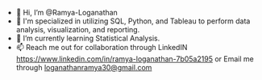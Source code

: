 - 👋 Hi, I’m @Ramya-Loganathan
- 👀 I'm specialized in utilizing SQL, Python, and Tableau to perform data analysis, visualization, and reporting.
- 🌱 I’m currently learning Statistical Analysis.
- 📫 Reach me out for collaboration through LinkedIN https://www.linkedin.com/in/ramya-loganathan-7b05a2195 or Email me through loganathanramya30@gmail.com

<!---
Ramya-Loganathan/Ramya-Loganathan is a ✨ special ✨ repository because its `README.md` (this file) appears on your GitHub profile.
You can click the Preview link to take a look at your changes.
--->
